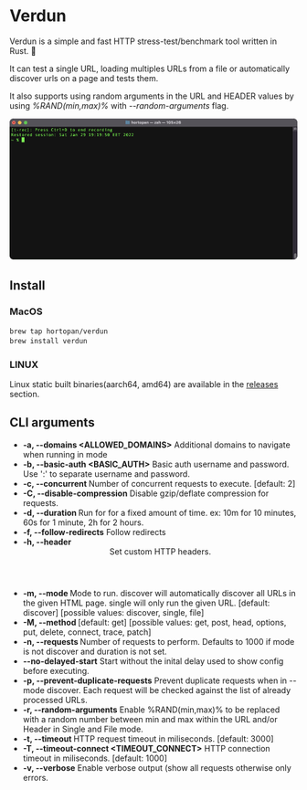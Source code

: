 # Verdun
Verdun is a simple and fast HTTP stress-test/benchmark tool written in Rust. 🦀

It can test a single URL, loading multiples URLs from a file or automatically discover urls on a page and tests them.

It also supports using random arguments in the URL and HEADER values by using *%RAND(min,max)%* with *--random-arguments* flag.

![Verdon](https://github.com/hortopan/verdun/raw/main/resources/preview.gif "Verdun")

## Install

### MacOS

```bash
brew tap hortopan/verdun
brew install verdun
```

### LINUX

Linux static built binaries(aarch64, amd64) are available in the [releases](https://github.com/hortopan/verdun/releases) section.

## CLI arguments
* **-a, --domains <ALLOWED_DOMAINS>**
  Additional domains to navigate when running in <discover> mode
* **-b, --basic-auth <BASIC_AUTH>**
Basic auth username and password. Use ':' to separate username and password.
* **-c, --concurrent <CONCURRENT>**
Number of concurrent requests to execute. [default: 2]
* **-C, --disable-compression**
Disable gzip/deflate compression for requests.
* **-d, --duration <DURATION>**
Run for for a fixed amount of time. ex: 10m for 10 minutes, 60s for 1 minute, 2h for 2 hours.
* **-f, --follow-redirects**
Follow redirects
* **-h, --header <HEADER>**
Set custom HTTP headers.
* **-m, --mode <MODE>**
Mode to run. discover will automatically discover all URLs in the given HTML page. single will only run the given URL. [default: discover] [possible values: discover, single, file]
* **-M, --method <METHOD>**
[default: get] [possible values: get, post, head, options, put, delete, connect, trace,
            patch]
* **-n, --requests <REQUESTS>**
Number of requests to perform. Defaults to 1000 if mode is not discover and duration is not set.
* **--no-delayed-start**
 Start without the inital delay used to show config before executing.
* **-p, --prevent-duplicate-requests**
Prevent duplicate requests when in --mode discover. Each request will be checked against the list of already processed URLs.
* **-r, --random-arguments**
  Enable %RAND(min,max)% to be replaced with a random number between min and max within the URL and/or Header in Single and File mode.
* **-t, --timeout <TIMEOUT>**
HTTP request timeout in miliseconds. [default: 3000]
* **-T, --timeout-connect <TIMEOUT_CONNECT>**
HTTP connection timeout in miliseconds. [default: 1000]
* **-v, --verbose**
Enable verbose output (show all requests otherwise only errors.
